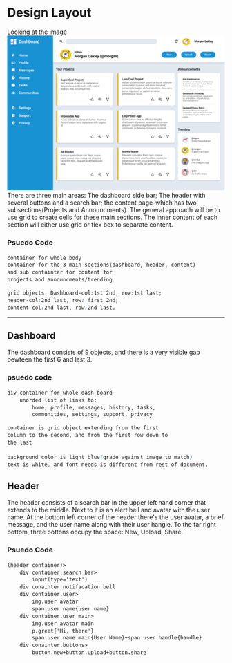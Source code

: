 # Design Layout
Looking at the image 
![dashboard-template](dashboard-project.png)
There are three main areas: The dashboard side bar; The header with several buttons and a search bar; the content page-which has two subsections(Projects and Announcments). The general approach will be to use grid to create cells for these main sections. The inner content of each section will either use grid or flex box to separate content.

### Psuedo Code
```html
container for whole body
container for the 3 main sections(dashboard, header, content) 
and sub containter for content for 
projects and announcments/trending
```
```css
grid objects. Dashboard-col:1st 2nd, row:1st last; 
header-col:2nd last, row: first 2nd; 
content-col:2nd last, row:2nd last.
```

---

## Dashboard

The dashboard consists of 9 objects, and there is a very visible gap bewteen the first 6 and last 3. 

### psuedo code

```html
div container for whole dash board
    unorded list of links to:
        home, profile, messages, history, tasks,
        communities, settings, support, privacy
```
```css
container is grid object extending from the first
column to the second, and from the first row down to
the last

background color is light blue(grade against image to match)
text is white, and font needs is different from rest of document.
```

## Header
The header consists of a search bar in the upper left hand corner that extends to the middle. Next to it is an
alert bell and avatar with the user name. At the bottom left corner of the header there's the user avatar, a
brief message, and the user name along with their user hangle. To the far right bottom, three bottons occupy the
space: New, Upload, Share.

### Psuedo Code
```html
(header container)>
    div container.search bar>
        input(type='text')
    div conainter.notifacation bell
    div container.user>
        img.user avatar
        span.user name{user name}
    div container.user main>
        img.user avatar main
        p.greet{'Hi, there'}
        span.user name main{User Name}+span.user handle{handle}
    div conainter.buttons>
        button.new+button.upload+button.share
```
